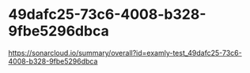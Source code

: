 # 49dafc25-73c6-4008-b328-9fbe5296dbca
https://sonarcloud.io/summary/overall?id=examly-test_49dafc25-73c6-4008-b328-9fbe5296dbca
